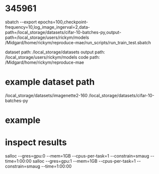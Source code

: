 
# 345961
sbatch --export epochs=100,checkpoint-frequency=10,log_image_ingerval=2,data-path=/local_storage/datasets/cifar-10-batches-py,output-path=/local_storage/users/rickym/models /Midgard/home/rickym/reproduce-mae/run_scripts/run_train_test.sbatch


dataset path: /local_storage/datasets
output path: /local_storage/users/rickym/models
code path: /Midgard/home/rickym/reproduce-mae

# example dataset path 
/local_storage/datasets/imagenette2-160
/local_storage/datasets/cifar-10-batches-py

# example 


# inspect results 
salloc --gres=gpu:0 --mem=1GB --cpus-per-task=1 --constrain=smaug --time=1:00:00
salloc --gres=gpu:1 --mem=1GB --cpus-per-task=1 --constrain=smaug --time=1:00:00